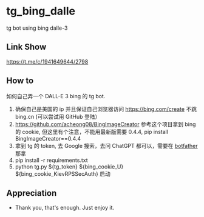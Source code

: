 # tg_bing_dalle
tg bot using bing dalle-3

## Link Show 

https://t.me/c/1941649644/2798


## How to

如何自己弄一个 DALL-E 3 bing 的 tg bot.
1. 确保自己是美国的 ip 并且保证自己浏览器访问 https://bing.com/create 不跳 bing.cn (可以尝试用 GitHub 登陆）
2. https://github.com/acheong08/BingImageCreator 参考这个项目拿到 bing 的 cookie, 但这里有个注意，不能用最新版需要 0.4.4, pip install BingImageCreator==0.4.4
3. 拿到 tg 的 token, 去 Google 搜索，去问 ChatGPT 都可以，需要在 [botfather](https://t.me/BotFather) 那拿
4. pip install -r requirements.txt
5. python tg.py ${tg_token} ${bing_cookie_U} ${bing_cookie_KievRPSSecAuth} 启动

## Appreciation

- Thank you, that's enough. Just enjoy it.

